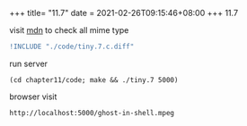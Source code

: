 +++
title= "11.7"
date = 2021-02-26T09:15:46+08:00
+++
11.7

visit [mdn](https://developer.mozilla.org/en-US/docs/Web/HTTP/Basics_of_HTTP/MIME_types/Complete_list_of_MIME_types)
to check all mime type

```diff
!INCLUDE "./code/tiny.7.c.diff"
```

run server

    (cd chapter11/code; make && ./tiny.7 5000)

browser visit

    http://localhost:5000/ghost-in-shell.mpeg



